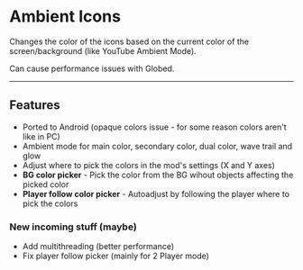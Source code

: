 # Ambient Icons

Changes the color of the icons based on the current color of the screen/background (like <cr>YouTube</c> Ambient Mode).

Can cause performance issues with <cy>Globed</c>.

---

## Features

- Ported to Android (<cy>opaque colors</c> issue - for some reason colors aren't like in PC)
- Ambient mode for main color, secondary color, dual color, wave trail and glow
- Adjust where to pick the colors in the mod's settings (X and Y axes)
- **BG color picker** - Pick the color from the BG wihout objects affecting the picked color
- **Player follow color picker** - Autoadjust by following the player where to pick the colors

### New incoming stuff (maybe)

- Add multithreading (better performance)
- Fix player follow picker (mainly for 2 Player mode)
